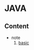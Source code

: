# JAVA
## Content
* note
    1. [basic](https://github.com/mild-guy/JAVA/blob/master/note/JAVA_basic.md)

